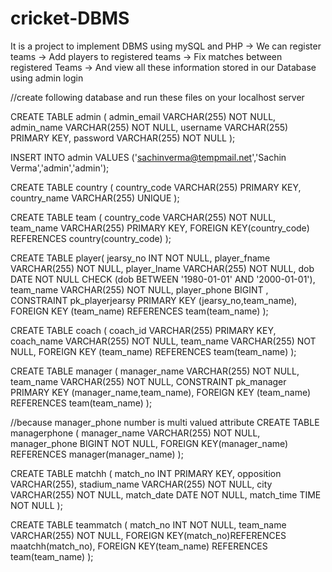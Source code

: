# cricket-DBMS
It is a project to implement DBMS using mySQL and PHP
-> We can register teams
-> Add players to registered teams
-> Fix matches between registered Teams
-> And view all these information stored in our Database using admin login

//create following database and run these files on your localhost server

CREATE TABLE admin (
    admin_email VARCHAR(255) NOT NULL,
    admin_name VARCHAR(255) NOT NULL,
    username VARCHAR(255) PRIMARY KEY,
    password VARCHAR(255) NOT NULL
);

INSERT INTO admin VALUES ('sachinverma@tempmail.net','Sachin Verma','admin','admin');

CREATE TABLE country (
    country_code VARCHAR(255) PRIMARY KEY,
    country_name VARCHAR(255) UNIQUE
);

CREATE TABLE team (
    country_code VARCHAR(255) NOT NULL,
    team_name VARCHAR(255) PRIMARY KEY,
    FOREIGN KEY(country_code) REFERENCES country(country_code)
);    

CREATE TABLE player(
    jearsy_no INT NOT NULL,
    player_fname VARCHAR(255) NOT NULL,
    player_lname VARCHAR(255) NOT NULL,
    dob DATE NOT NULL CHECK (dob BETWEEN '1980-01-01' AND '2000-01-01'),
    team_name VARCHAR(255) NOT NULL,
    player_phone BIGINT ,
    CONSTRAINT pk_playerjearsy PRIMARY KEY (jearsy_no,team_name),
    FOREIGN KEY (team_name) REFERENCES team(team_name)
);     
    
CREATE TABLE coach (
    coach_id VARCHAR(255) PRIMARY KEY,
    coach_name VARCHAR(255) NOT NULL,
    team_name VARCHAR(255) NOT NULL,
    FOREIGN KEY (team_name) REFERENCES team(team_name)
);    

CREATE TABLE manager (
    manager_name VARCHAR(255) NOT NULL,
    team_name VARCHAR(255) NOT NULL,
    CONSTRAINT pk_manager PRIMARY KEY (manager_name,team_name),
    FOREIGN KEY (team_name) REFERENCES team(team_name)
);

//because manager_phone number is multi valued attribute
CREATE TABLE managerphone (
    manager_name VARCHAR(255) NOT NULL,
    manager_phone BIGINT NOT NULL,
    FOREIGN KEY(manager_name) REFERENCES manager(manager_name) 
);    

CREATE TABLE matchh (
    match_no INT PRIMARY KEY,
    opposition VARCHAR(255),
    stadium_name VARCHAR(255) NOT NULL,
    city VARCHAR(255) NOT NULL,
    match_date DATE NOT NULL,
    match_time TIME NOT NULL
);    

CREATE TABLE teammatch (
    match_no INT NOT NULL,
    team_name VARCHAR(255) NOT NULL,
    FOREIGN KEY(match_no)REFERENCES maatchh(match_no),
    FOREIGN KEY(team_name) REFERENCES team(team_name) 
);












